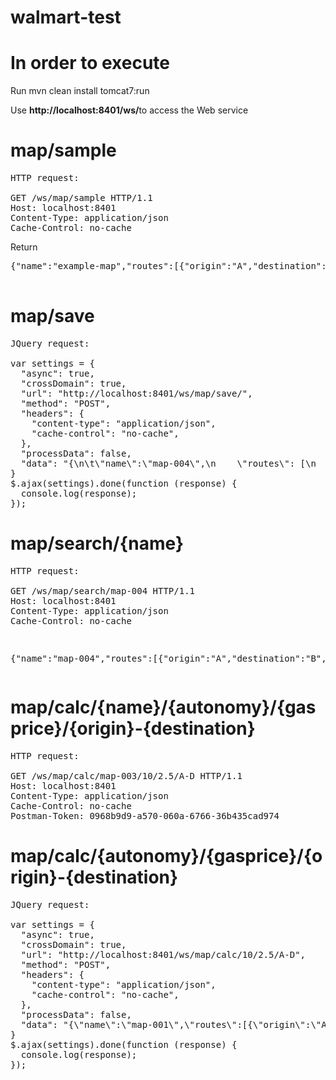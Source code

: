 # walmart-test


# In order to execute

Run mvn clean install tomcat7:run

Use <strong>http://localhost:8401/ws/</strong>to access the Web service


# map/sample
<pre>
HTTP request:<br/>
GET /ws/map/sample HTTP/1.1
Host: localhost:8401
Content-Type: application/json
Cache-Control: no-cache
</pre>
Return
<pre>
{"name":"example-map","routes":[{"origin":"A","destination":"B","distance":10},{"origin":"B","destination":"D","distance":15},{"origin":"A","destination":"C","distance":20},{"origin":"C","destination":"D","distance":30},{"origin":"B","destination":"E","distance":50},{"origin":"D","destination":"E","distance":30}]}

</pre>

# map/save
<pre>
JQuery request:<br/>
var settings = {
  "async": true,
  "crossDomain": true,
  "url": "http://localhost:8401/ws/map/save/",
  "method": "POST",
  "headers": {
    "content-type": "application/json",
    "cache-control": "no-cache",
  },
  "processData": false,
  "data": "{\n\t\"name\":\"map-004\",\n    \"routes\": [\n        {\n            \"origin\": \"A\",\n            \"destination\": \"B\",\n            \"distance\": 10\n        },\n        {\n            \"origin\": \"B\",\n            \"destination\": \"D\",\n            \"distance\": 15\n        },\n        {\n            \"origin\": \"A\",\n            \"destination\": \"C\",\n            \"distance\": 20\n        },\n        {\n            \"origin\": \"C\",\n            \"destination\": \"D\",\n            \"distance\": 30\n        },\n        {\n            \"origin\": \"B\",\n            \"destination\": \"E\",\n            \"distance\": 50\n        },\n        {\n            \"origin\": \"D\",\n            \"destination\": \"E\",\n            \"distance\": 30\n        }\n    ]\n}"
}
$.ajax(settings).done(function (response) {
  console.log(response);
});
</pre>

# map/search/{name}

<pre>
HTTP request:<br/>
GET /ws/map/search/map-004 HTTP/1.1
Host: localhost:8401
Content-Type: application/json
Cache-Control: no-cache
</pre><pre>
{"name":"map-004","routes":[{"origin":"A","destination":"B","distance":10},{"origin":"B","destination":"D","distance":15},{"origin":"A","destination":"C","distance":20},{"origin":"C","destination":"D","distance":30},{"origin":"B","destination":"E","distance":50},{"origin":"D","destination":"E","distance":30}]}
</pre>

# map/calc/{name}/{autonomy}/{gasprice}/{origin}-{destination}

<pre>
HTTP request:<br>
GET /ws/map/calc/map-003/10/2.5/A-D HTTP/1.1
Host: localhost:8401
Content-Type: application/json
Cache-Control: no-cache
Postman-Token: 0968b9d9-a570-060a-6766-36b435cad974
</pre>

# map/calc/{autonomy}/{gasprice}/{origin}-{destination}
<pre>
JQuery request:</br>
var settings = {
  "async": true,
  "crossDomain": true,
  "url": "http://localhost:8401/ws/map/calc/10/2.5/A-D",
  "method": "POST",
  "headers": {
    "content-type": "application/json",
    "cache-control": "no-cache",
  },
  "processData": false,
  "data": "{\"name\":\"map-001\",\"routes\":[{\"origin\":\"A\",\"destination\":\"B\",\"distance\":1234},{\"origin\":\"B\",\"destination\":\"D\",\"distance\":15},{\"origin\":\"A\",\"destination\":\"C\",\"distance\":20},{\"origin\":\"C\",\"destination\":\"D\",\"distance\":30},{\"origin\":\"B\",\"destination\":\"E\",\"distance\":50},{\"origin\":\"D\",\"destination\":\"E\",\"distance\":30}]}"
}
$.ajax(settings).done(function (response) {
  console.log(response);
});
<pre>